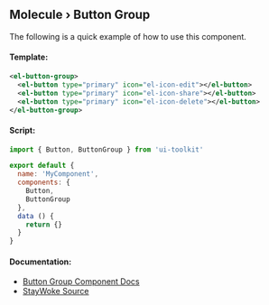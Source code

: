 Molecule › Button Group
---

The following is a quick example of how to use this component.

#### Template:

```xml
<el-button-group>
  <el-button type="primary" icon="el-icon-edit"></el-button>
  <el-button type="primary" icon="el-icon-share"></el-button>
  <el-button type="primary" icon="el-icon-delete"></el-button>
</el-button-group>
```

#### Script:
```js
import { Button, ButtonGroup } from 'ui-toolkit'

export default {
  name: 'MyComponent',
  components: {
    Button,
    ButtonGroup
  },
  data () {
    return {}
  }
}
```

#### Documentation:

* [Button Group Component Docs](https://element.eleme.io/#/en-US/component/button#button-group)
* [StayWoke Source](https://github.com/staywoke/ui-toolkit/tree/master/src/components/molecules/button-group/)
